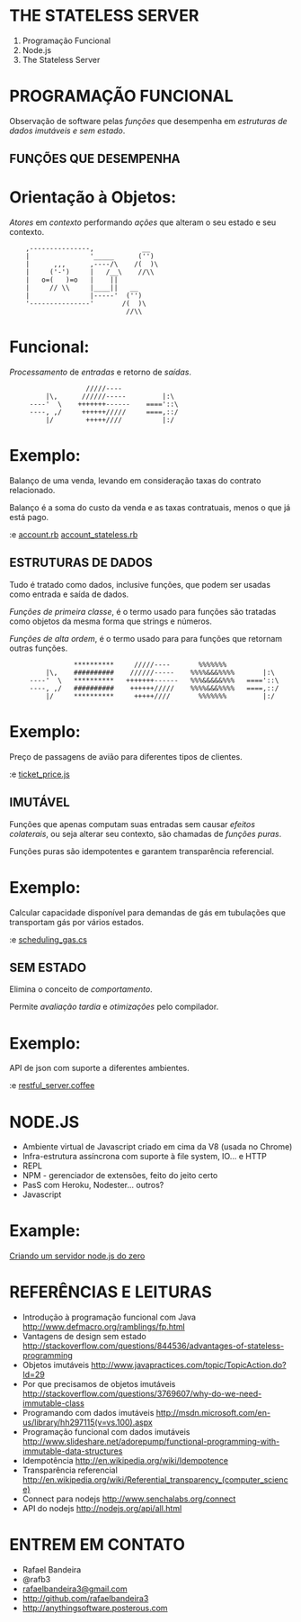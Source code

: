 







THE STATELESS SERVER
====================

1. Programação Funcional
2. Node.js
3. The Stateless Server















PROGRAMAÇÃO FUNCIONAL
=====================

Observação de software pelas *funções* que
desempenha em *estruturas de dados* *imutáveis
e sem estado*.












FUNÇÕES QUE DESEMPENHA
----------------------

# Orientação à Objetos:

*Atores* em *contexto* performando *ações* que
alteram o seu estado e seu contexto.

        ,---------------,            __
        |               '_____      ('') 
        |      ,,,      ,----/\    /(  )\
        |     ('-')     |   /__\    //\\
        |   o=(   )=o   |    ||
        |     // \\     |____||   __
        |               |-----'  ('') 
        '---------------'       /(  )\
                                 //\\









# Funcional:
   
*Processamento* de *entradas* e retorno de *saídas*.
      
                       /////----       
             |\,      //////-----         |:\  
         ----'  \    +++++++------    ===='::\ 
         ----, ,/     ++++++/////     ====,::/ 
             |/        +++++////          |:/    
         
      




# Exemplo:

Balanço de uma venda, levando
em consideração taxas do contrato
relacionado.

Balanço é a soma do custo da venda e
as taxas contratuais, menos o que já
está pago.

:e [account.rb](https://github.com/rafaelbandeira3/The_Stateless_Server_pt-BR/blob/master/account.rb) [account_stateless.rb](https://github.com/rafaelbandeira3/The_Stateless_Server_pt-BR/blob/master/account_stateless.rb)





ESTRUTURAS DE DADOS
-------------------

Tudo é tratado como dados, inclusive funções,
que podem ser usadas como entrada e saída de 
dados.

*Funções de primeira classe*, é o termo usado
para funções são tratadas como objetos da 
mesma forma que strings e números.

*Funções de alta ordem*, é o termo usado para
para funções que retornam outras funções.

      
                    **********     /////----       %%%%%%%      
             |\,    ##########    //////-----    %%%%&&&%%%%       |:\  
         ----'  \   **********   +++++++------   %%%&&&&&%%%   ===='::\ 
         ----, ,/   ##########    ++++++/////    %%%%&&&%%%%   ====,::/ 
             |/     **********     +++++////       %%%%%%%         |:/    
      
      


# Exemplo:

Preço de passagens de avião para
diferentes tipos de clientes.

:e [ticket_price.js](https://github.com/rafaelbandeira3/The_Stateless_Server_pt-BR/blob/master/ticket_price.js)









IMUTÁVEL
--------

Funções que apenas computam suas entradas sem
causar *efeitos colaterais*, ou seja alterar seu 
contexto, são chamadas de *funções puras*.

Funções puras são idempotentes e garantem 
transparência referencial.








# Exemplo: 

Calcular capacidade disponível para demandas
de gás em tubulações que transportam gás por
vários estados.

:e [scheduling_gas.cs](https://github.com/rafaelbandeira3/The_Stateless_Server_pt-BR/blob/master/scheduling_gas.cs)

















SEM ESTADO
----------

Elimina o conceito de *comportamento*.

Permite *avaliação tardia* e *otimizações*
pelo compilador.





# Exemplo:

API de json com suporte a diferentes ambientes.

:e [restful_server.coffee](https://github.com/rafaelbandeira3/The_Stateless_Server_pt-BR/blob/master/restful_server.coffee)
















NODE.JS
=======

* Ambiente virtual de Javascript criado 
  em cima da V8 (usada no Chrome)
* Infra-estrutura assíncrona com suporte
  à file system, IO... e HTTP
* REPL
* NPM - gerenciador de extensões, feito
  do jeito certo
* PasS com Heroku, Nodester... outros?
* Javascript










# Example:

[Criando um servidor node.js do zero](https://github.com/rafaelbandeira3/The_Stateless_Server-nodejs-example/commits/master)













REFERÊNCIAS E LEITURAS
======================

* Introdução à programação funcional com Java http://www.defmacro.org/ramblings/fp.html
* Vantagens de design sem estado http://stackoverflow.com/questions/844536/advantages-of-stateless-programming
* Objetos imutáveis http://www.javapractices.com/topic/TopicAction.do?Id=29
* Por que precisamos de objetos imutáveis http://stackoverflow.com/questions/3769607/why-do-we-need-immutable-class
* Programando com dados imutáveis http://msdn.microsoft.com/en-us/library/hh297115(v=vs.100).aspx
* Programação funcional com dados imutáveis http://www.slideshare.net/adorepump/functional-programming-with-immutable-data-structures
* Idempotência http://en.wikipedia.org/wiki/Idempotence
* Transparência referencial http://en.wikipedia.org/wiki/Referential_transparency_(computer_science)
* Connect para nodejs http://www.senchalabs.org/connect
* API do nodejs http://nodejs.org/api/all.html





















ENTREM EM CONTATO
=================

* Rafael Bandeira
* @rafb3
* rafaelbandeira3@gmail.com
* http://github.com/rafaelbandeira3
* http://anythingsoftware.posterous.com
























